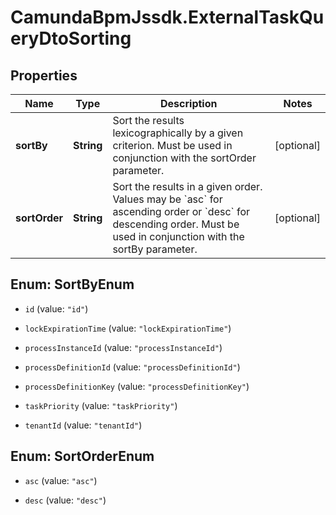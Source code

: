 # CamundaBpmJssdk.ExternalTaskQueryDtoSorting

## Properties

Name | Type | Description | Notes
------------ | ------------- | ------------- | -------------
**sortBy** | **String** | Sort the results lexicographically by a given criterion. Must be used in conjunction with the sortOrder parameter. | [optional] 
**sortOrder** | **String** | Sort the results in a given order. Values may be &#x60;asc&#x60; for ascending order or &#x60;desc&#x60; for descending order. Must be used in conjunction with the sortBy parameter. | [optional] 



## Enum: SortByEnum


* `id` (value: `"id"`)

* `lockExpirationTime` (value: `"lockExpirationTime"`)

* `processInstanceId` (value: `"processInstanceId"`)

* `processDefinitionId` (value: `"processDefinitionId"`)

* `processDefinitionKey` (value: `"processDefinitionKey"`)

* `taskPriority` (value: `"taskPriority"`)

* `tenantId` (value: `"tenantId"`)





## Enum: SortOrderEnum


* `asc` (value: `"asc"`)

* `desc` (value: `"desc"`)




